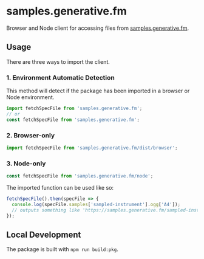 # samples.generative.fm

Browser and Node client for accessing files from [samples.generative.fm](https://samples.generative.fm).

## Usage

There are three ways to import the client.

### 1. Environment Automatic Detection

This method will detect if the package has been imported in a browser or Node environment.

```javascript
import fetchSpecFile from 'samples.generative.fm';
// or
const fetchSpecFile from 'samples.generative.fm';
```

### 2. Browser-only

```javascript
import fetchSpecFile from 'samples.generative.fm/dist/browser';
```

### 3. Node-only

```javascript
const fetchSpecFile from 'samples.generative.fm/node';
```

The imported function can be used like so:

```javascript
fetchSpecFile().then(specFile => {
  console.log(specFile.samples['sampled-instrument'].ogg['A4']);
  // outputs something like 'https://samples.generative.fm/sampled-instrument/ogg/<filename>.ogg'
});
```

## Local Development

The package is built with `npm run build:pkg`.
